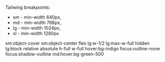 Tailwing breakpoints:

- sm - min-width 640px,
- md - min-width 768px,
- lg - min-width 1024px,
- xl - min-width 1280px

sm:object-cover sm:object-center
flex lg:w-1/2 lg:max-w-full
hidden lg:block
relative absolute
h-full w-full
hover:bg-indigo
focus:outline-none focus:shadow-outline
md:hover:bg-green-500
